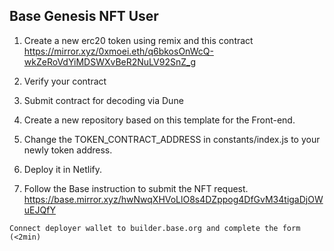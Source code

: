 ## Base Genesis NFT User

1. Create a new erc20 token using remix and this contract
https://mirror.xyz/0xmoei.eth/q6bkosOnWcQ-wkZeRoVdYiMDSWXvBeR2NuLV92SnZ_g

3. Verify your contract
4. Submit contract for decoding via Dune
5. Create a new repository based on this template for the Front-end.
6. Change the TOKEN_CONTRACT_ADDRESS in constants/index.js to your newly token address.
7. Deploy it in Netlify.
8. Follow the Base instruction to submit the NFT request.
https://base.mirror.xyz/hwNwqXHVoLlO8s4DZppog4DfGvM34tigaDjOWuEJQfY
```
Connect deployer wallet to builder.base.org and complete the form (<2min)
